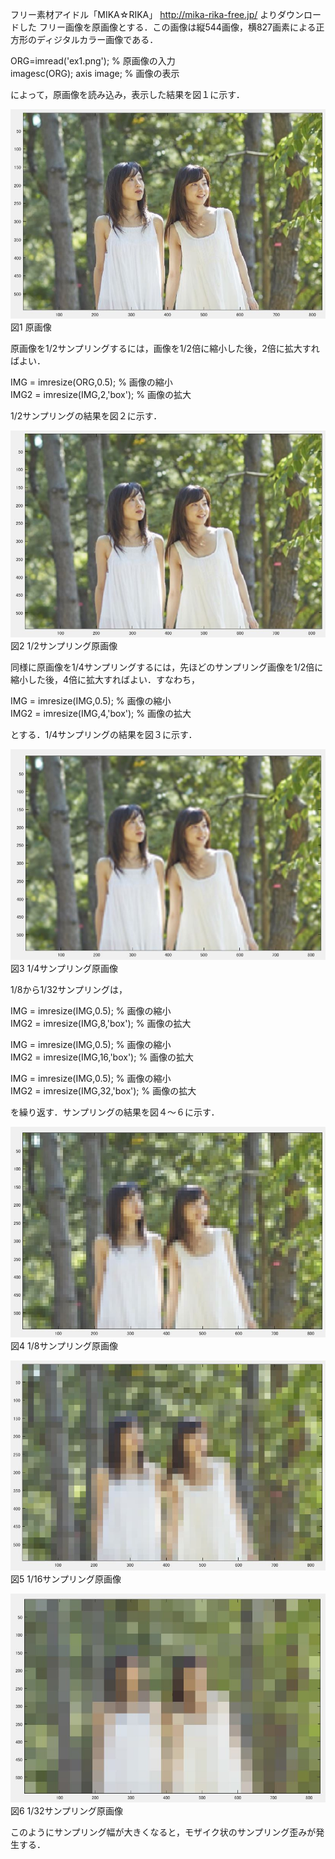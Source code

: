 
フリー素材アイドル「MIKA☆RIKA」 http://mika-rika-free.jp/ よりダウンロードした
フリー画像を原画像とする．この画像は縦544画像，横827画素による正方形のディジタルカラー画像である．

ORG=imread('ex1.png'); % 原画像の入力  
imagesc(ORG); axis image; % 画像の表示

によって，原画像を読み込み，表示した結果を図１に示す．

![原画像](https://github.com/muinus/lecture_image_processing/blob/master/kadai1/kadai1_1.JPG?raw=true)   
図1 原画像

原画像を1/2サンプリングするには，画像を1/2倍に縮小した後，2倍に拡大すればよい．

IMG = imresize(ORG,0.5); % 画像の縮小  
IMG2 = imresize(IMG,2,'box'); % 画像の拡大

1/2サンプリングの結果を図２に示す．

![原画像](https://github.com/muinus/lecture_image_processing/blob/master/kadai1/kadai1_2.JPG?raw=true)  
図2 1/2サンプリング原画像

同様に原画像を1/4サンプリングするには，先ほどのサンプリング画像を1/2倍に縮小した後，4倍に拡大すればよい．すなわち，

IMG = imresize(IMG,0.5); % 画像の縮小  
IMG2 = imresize(IMG,4,'box'); % 画像の拡大

とする．1/4サンプリングの結果を図３に示す．

![原画像](https://github.com/muinus/lecture_image_processing/blob/master/kadai1/kadai1_3.JPG?raw=true)  
図3 1/4サンプリング原画像

1/8から1/32サンプリングは，

IMG = imresize(IMG,0.5); % 画像の縮小  
IMG2 = imresize(IMG,8,'box'); % 画像の拡大

IMG = imresize(IMG,0.5); % 画像の縮小  
IMG2 = imresize(IMG,16,'box'); % 画像の拡大

IMG = imresize(IMG,0.5); % 画像の縮小  
IMG2 = imresize(IMG,32,'box'); % 画像の拡大

を繰り返す．サンプリングの結果を図４～６に示す．

![原画像](https://github.com/muinus/lecture_image_processing/blob/master/kadai1/kadai1_4.JPG?raw=true)  
図4 1/8サンプリング原画像

![原画像](https://github.com/muinus/lecture_image_processing/blob/master/kadai1/kadai1_5.JPG?raw=true)  
図5 1/16サンプリング原画像

![原画像](https://github.com/muinus/lecture_image_processing/blob/master/kadai1/kadai1_6.JPG?raw=true)  
図6 1/32サンプリング原画像

このようにサンプリング幅が大きくなると，モザイク状のサンプリング歪みが発生する．
